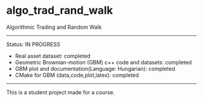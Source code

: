 # algo_trad_rand_walk
Algorithmic Trading and Random Walk

________________________________________________

Status: IN PROGRESS
- Real asset dataset: completed
- Geometric Brownian-motion (GBM) c++ code and datasets: completed
- GBM plot and documentation(Language: Hungarian): completed
- CMake for GBM (data,code,plot,latex): completed
________________________________________________

This is a student project made for a course.
